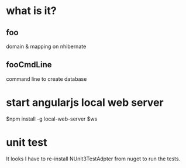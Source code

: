 # what is it?

## foo 
domain & mapping on nhibernate
## fooCmdLine
command line to create database


# start angularjs local web server

$npm install -g local-web-server
$ws

# unit test

It looks I have to re-install NUnit3TestAdpter from nuget to run the tests.

